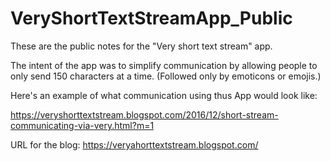# VeryShortTextStreamApp_Public
These are the public notes for the "Very short text stream" app.

The intent of the app was to simplify communication by allowing
people to only send 150 characters at a time. (Followed only by
emoticons or emojis.)

Here's an example of what communication using thus App
would look like:

https://veryshorttextstream.blogspot.com/2016/12/short-stream-communicating-via-very.html?m=1

URL for the blog:
https://veryahorttextstream.blogspot.com/
